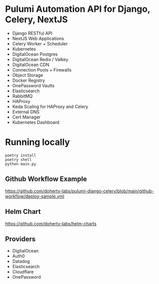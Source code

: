 # Pulumi Automation API for Django, Celery, NextJS

- Django RESTful API
- NextJS Web Applications
- Celery Worker + Scheduler
- Kubernetes
- DigitalOcean Postgres
- DigitalOcean Redis / Valkey
- DigitalOcean CDN
- Connection Pools + Firewalls
- Object Storage
- Docker Registry
- OnePassword Vaults
- Elasticsearch
- RabbitMQ
- HAProxy
- Keda Scaling for HAProxy and Celery
- External DNS
- Cert Manager
- Kubernetes Dashboard

# Running locally

```
poetry install
poetry shell
python main.py
```

## Github Workflow Example

https://github.com/doherty-labs/pulumi-django-celery/blob/main/github-workflow/deploy-sample.yml

## Helm Chart

https://github.com/doherty-labs/helm-charts


## Providers
- DigitalOcean
- Auth0
- Datadog
- Elasticsearch
- Cloudflare
- OnePassword 

